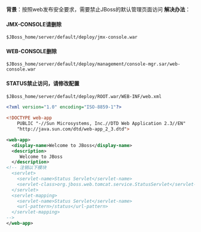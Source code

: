 **背景**：按照web发布安全要求，需要禁止JBoss的默认管理页面访问
**解决办法**：

#### JMX-CONSOLE请删除

```
$JBoss_home/server/default/deploy/jmx-console.war
```

#### WEB-CONSOLE删除

```
$JBoss_home/server/default/deploy/management/console-mgr.sar/web-console.war
```

#### STATUS禁止访问，请修改配置

```xml
$JBoss_home/server/default/deploy/ROOT.war/WEB-INF/web.xml
```

``` xml
<?xml version="1.0" encoding="ISO-8859-1"?>

<!DOCTYPE web-app
    PUBLIC "-//Sun Microsystems, Inc.//DTD Web Application 2.3//EN"
    "http://java.sun.com/dtd/web-app_2_3.dtd">

<web-app>
  <display-name>Welcome to JBoss</display-name>
  <description>
     Welcome to JBoss
  </description>
<!-- 注销以下模块
  <servlet>
    <servlet-name>Status Servlet</servlet-name>
    <servlet-class>org.jboss.web.tomcat.service.StatusServlet</servlet-class>
  </servlet>
  <servlet-mapping>
    <servlet-name>Status Servlet</servlet-name>
    <url-pattern>/status</url-pattern>
  </servlet-mapping>
-->
</web-app>
```